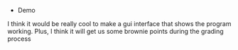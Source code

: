 * Demo 

I think it would be really cool to make a gui interface that shows the program working.
Plus, I think it will get us some brownie points during the grading process
